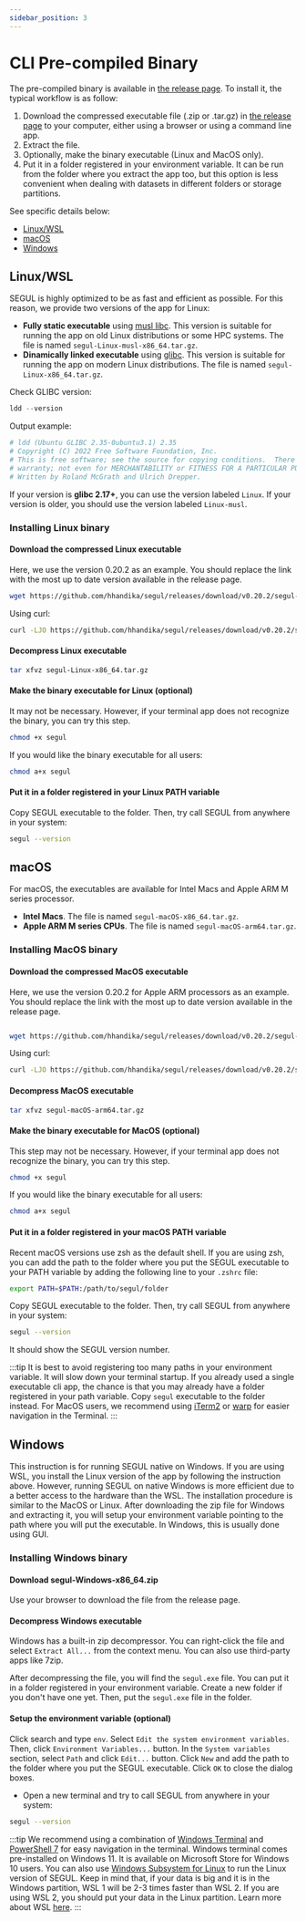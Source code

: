 ```yaml
---
sidebar_position: 3
---
```


# CLI Pre-compiled Binary

The pre-compiled binary is available in [the release page](https://github.com/hhandika/segul/releases/). To install it, the typical workflow is as follow:

1. Download the compressed executable file (.zip or .tar.gz) in [the release page](https://github.com/hhandika/segul/releases/) to your computer, either using a browser or using a command line app.
2. Extract the file.
3. Optionally, make the binary executable (Linux and MacOS only).
4. Put it in a folder registered in your environment variable. It can be run from the folder where you extract the app too, but this option is less convenient when dealing with datasets in different folders or storage partitions.

See specific details below:

- [Linux/WSL](#linuxwsl)
- [macOS](#macos)
- [Windows](#windows)

## Linux/WSL

SEGUL is highly optimized to be as fast and efficient as possible. For this reason, we provide two versions of the app for Linux:

- **Fully static executable** using [musl libc](https://musl.libc.org/). This version is suitable for running the app on old Linux distributions or some HPC systems. The file is named `segul-Linux-musl-x86_64.tar.gz`.
- **Dinamically linked executable** using [glibc](https://www.gnu.org/software/libc/). This version is suitable for running the app on modern Linux distributions. The file is named `segul-Linux-x86_64.tar.gz`.

Check GLIBC version:

```python
ldd --version
```

Output example:

```python
# ldd (Ubuntu GLIBC 2.35-0ubuntu3.1) 2.35
# Copyright (C) 2022 Free Software Foundation, Inc.
# This is free software; see the source for copying conditions.  There is NO
# warranty; not even for MERCHANTABILITY or FITNESS FOR A PARTICULAR PURPOSE.
# Written by Roland McGrath and Ulrich Drepper.
```

If your version is **glibc 2.17+**, you can use the version labeled `Linux`. If your version is older, you should use the version labeled `Linux-musl`.

### Installing Linux binary

#### Download the compressed Linux executable

Here, we use the version 0.20.2 as an example. You should replace the link with the most up to date version available in the release page.

```Bash
wget https://github.com/hhandika/segul/releases/download/v0.20.2/segul-Linux-x86_64.tar.gz
```

Using curl:

```Bash
curl -LJO https://github.com/hhandika/segul/releases/download/v0.20.2/segul-Linux-x86_64.tar.gz
```

#### Decompress Linux executable

```Bash
tar xfvz segul-Linux-x86_64.tar.gz
```

#### Make the binary executable for Linux (optional)

It may not be necessary. However, if your terminal app does not recognize the binary, you can try this step.

```Bash
chmod +x segul
```

If you would like the binary executable for all users:

```Bash
chmod a+x segul
```

#### Put it in a folder registered in your Linux PATH variable

Copy SEGUL executable to the folder. Then, try call SEGUL from anywhere in your system:

```Bash
segul --version
```

## macOS

For macOS, the executables are available for Intel Macs and Apple ARM M series processor.

- **Intel Macs**. The file is named `segul-macOS-x86_64.tar.gz`.
- **Apple ARM M series CPUs**. The file is named `segul-macOS-arm64.tar.gz`.

### Installing MacOS binary

#### Download the compressed MacOS executable

Here, we use the version 0.20.2 for Apple ARM processors as an example. You should replace the link with the most up to date version available in the release page.

```Bash

wget https://github.com/hhandika/segul/releases/download/v0.20.2/segul-macOS-arm64.tar.gz
```

Using curl:

```Bash
curl -LJO https://github.com/hhandika/segul/releases/download/v0.20.2/segul-macOS-arm64.tar.gz
```

#### Decompress MacOS executable

```Bash
tar xfvz segul-macOS-arm64.tar.gz
```

#### Make the binary executable for MacOS (optional)

This step may not be necessary. However, if your terminal app does not recognize the binary, you can try this step.

```Bash
chmod +x segul
```

If you would like the binary executable for all users:

```Bash
chmod a+x segul
```

#### Put it in a folder registered in your macOS PATH variable

Recent macOS versions use zsh as the default shell. If you are using zsh, you can add the path to the folder where you put the SEGUL executable to your PATH variable by adding the following line to your `.zshrc` file:

```Bash
export PATH=$PATH:/path/to/segul/folder
```

Copy SEGUL executable to the folder. Then, try call SEGUL from anywhere in your system:

```Bash
segul --version
```

It should show the SEGUL version number.

:::tip
It is best to avoid registering too many paths in your environment variable. It will slow down your terminal startup. If you already used a single executable cli app, the chance is that you may already have a folder registered in your path variable. Copy `segul` executable to the folder instead. For MacOS users, we recommend using [iTerm2](https://iterm2.com/) or [warp](https://www.warp.dev/) for easier navigation in the Terminal.
:::

## Windows

This instruction is for running SEGUL native on Windows. If you are using WSL, you install the Linux version of the app by following the instruction above. However, running SEGUL on native Windows is more efficient due to a better access to the hardware than the WSL. The installation procedure is similar to the MacOS or Linux. After downloading the zip file for Windows and extracting it, you will setup your environment variable pointing to the path where you will put the executable. In Windows, this is usually done using GUI.

### Installing Windows binary

#### Download segul-Windows-x86_64.zip

Use your browser to download the file from the release page.

#### Decompress Windows executable

Windows has a built-in zip decompressor. You can right-click the file and select `Extract All...` from the context menu. You can also use third-party apps like 7zip.

After decompressing the file, you will find the `segul.exe` file. You can put it in a folder registered in your environment variable. Create a new folder if you don't have one yet. Then, put the `segul.exe` file in the folder.

#### Setup the environment variable (optional)

Click search and type `env`. Select `Edit the system environment variables`. Then, click `Environment Variables...` button. In the `System variables` section, select `Path` and click `Edit...` button. Click `New` and add the path to the folder where you put the SEGUL executable. Click `OK` to close the dialog boxes.

- Open a new terminal and try to call SEGUL from anywhere in your system:

```Bash
segul --version
```

:::tip
We recommend using a combination of [Windows Terminal](https://learn.microsoft.com/en-us/windows/terminal/install) and [PowerShell 7](https://learn.microsoft.com/en-us/powershell/scripting/install/installing-powershell-on-windows?view=powershell-7.3) for easy navigation in the terminal. Windows terminal comes pre-installed on Windows 11. It is available on Microsoft Store for Windows 10 users. You can also use [Windows Subsystem for Linux](https://docs.microsoft.com/en-us/windows/wsl/install-win10) to run the Linux version of SEGUL. Keep in mind that, if your data is big and it is in the Windows partition, WSL 1 will be 2-3 times faster than WSL 2. If you are using WSL 2, you should put your data in the Linux partition. Learn more about WSL [here](https://docs.microsoft.com/en-us/windows/wsl/compare-versions).
:::
